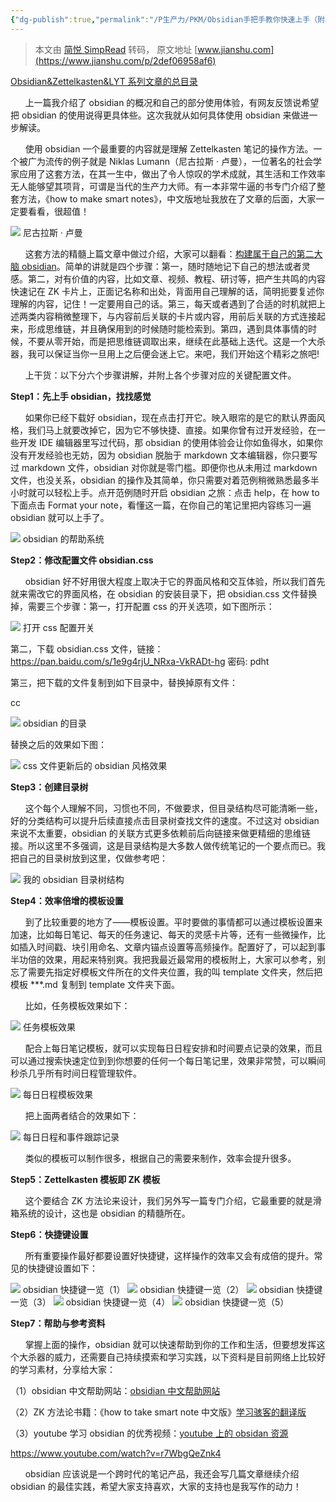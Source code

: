 ```yaml
---
{"dg-publish":true,"permalink":"/P生产力/PKM/Obsidian手把手教你快速上手（附核心配置）/","noteIcon":"","created":"2024-08-28T17:27:38.000+08:00","updated":"2024-04-24T00:44:15.000+08:00"}
---
```


> 本文由 [简悦 SimpRead](http://ksria.com/simpread/) 转码， 原文地址 [www.jianshu.com](https://www.jianshu.com/p/2def06958af6)

[Obsidian&Zettelkasten&LYT 系列文章的总目录](https://www.jianshu.com/p/6be9cbb134de)

      上一篇我介绍了 obsidian 的概况和自己的部分使用体验，有网友反馈说希望把 obsidian 的使用说得更具体些。这次我就从如何具体使用 obsidian 来做进一步解读。

      使用 obsidian 一个最重要的内容就是理解 Zettelkasten 笔记的操作方法。一个被广为流传的例子就是 Niklas Lumann（尼古拉斯 · 卢曼），一位著名的社会学家应用了这套方法，在其一生中，做出了令人惊叹的学术成就，其生活和工作效率无人能够望其项背，可谓是当代的生产力大师。有一本非常牛逼的书专门介绍了整套方法，《how to make smart notes》，中文版地址我放在了文章的后面，大家一定要看看，很超值！

![](/img/user/Z-attach/4565391-cdc348915f77457e.png) 尼古拉斯 · 卢曼

      这套方法的精髓上篇文章中做过介绍，大家可以翻看：[构建属于自己的第二大脑 obsidian](https://www.jianshu.com/p/d7bd0cb9d257)。简单的讲就是四个步骤：第一，随时随地记下自己的想法或者灵感。第二，对有价值的内容，比如文章、视频、教程、研讨等，把产生共鸣的内容快速记在 ZK 卡片上，正面记名称和出处，背面用自己理解的话，简明扼要复述你理解的内容，记住！一定要用自己的话。第三，每天或者遇到了合适的时机就把上述两类内容稍微整理下，与内容前后关联的卡片或内容，用前后关联的方式连接起来，形成思维链，并且确保用到的时候随时能检索到。第四，遇到具体事情的时候，不要从零开始，而是把思维链调取出来，继续在此基础上迭代。这是一个大杀器，我可以保证当你一旦用上之后便会迷上它。来吧，我们开始这个精彩之旅吧!

      上干货：以下分六个步骤讲解，并附上各个步骤对应的关键配置文件。

**Step1：先上手 obsidian，找找感觉**

      如果你已经下载好 obsidian，现在点击打开它。映入眼帘的是它的默认界面风格，我们马上就要改掉它，因为它不够快捷、直接。如果你曾有过开发经验，在一些开发 IDE 编辑器里写过代码，那 obsidian 的使用体验会让你如鱼得水，如果你没有开发经验也无妨，因为 obsidian 脱胎于 markdown 文本编辑器，你只要写过 markdown 文件，obsidian 对你就是零门槛。即便你也从未用过 markdown 文件，也没关系，obsidian 的操作及其简单，你只需要对着范例稍微熟悉最多半小时就可以轻松上手。点开范例随时开启 obsidian 之旅：点击 help，在 how to 下面点击 Format your note，看懂这一篇，在你自己的笔记里把内容练习一遍 obsidian 就可以上手了。

![](/img/user/Z-attach/4565391-c8cc1bc81a2530b8.png) obsidian 的帮助系统

**Step2：修改配置文件 obsidian.css**

      obsidian 好不好用很大程度上取决于它的界面风格和交互体验，所以我们首先就来需改它的界面风格，在 obsidian 的安装目录下，把 obsidian.css 文件替换掉，需要三个步骤：第一，打开配置 css 的开关选项，如下图所示：

![](/img/user/Z-attach/4565391-a088a3fa64598eb8.png) 打开 css 配置开关

第二，下载 obsidian.css 文件，链接：https://pan.baidu.com/s/1e9g4rjU_NRxa-VkRADt-hg 密码: pdht

第三，把下载的文件复制到如下目录中，替换掉原有文件：

cc

![](/img/user/Z-attach/4565391-8b4280eae344a8b4.png) obsidian 的目录

替换之后的效果如下图：

![](/img/user/Z-attach/4565391-878e703a23bd2ab5.png) css 文件更新后的 obsidian 风格效果

**Step3：创建目录树**

      这个每个人理解不同，习惯也不同，不做要求，但目录结构尽可能清晰一些，好的分类结构可以提升后续直接点击目录树查找文件的速度。不过这对 obsidian 来说不太重要，obsidian 的关联方式更多依赖前后向链接来做更精细的思维链接。所以这里不多强调，这是目录结构是大多数人做传统笔记的一个要点而已。我把自己的目录树放到这里，仅做参考吧：

![](/img/user/Z-attach/4565391-2dd718a3d06e96bc.png) 我的 obsidian 目录树结构

**Step4：效率倍增的模板设置**

      到了比较重要的地方了——模板设置。平时要做的事情都可以通过模板设置来加速，比如每日笔记、每天的任务速记、每天的灵感卡片等，还有一些微操作，比如插入时间戳、块引用命名、文章内锚点设置等高频操作。配置好了，可以起到事半功倍的效果，用起来特别爽。我把我最近最常用的模板附上，大家可以参考，别忘了需要先指定好模板文件所在的文件夹位置，我的叫 template 文件夹，然后把模板 ***.md 复制到 template 文件夹下面。

      比如，任务模板效果如下：

![](/img/user/Z-attach/4565391-ba4ff149cf43182b.png) 任务模板效果

      配合上每日笔记模板，就可以实现每日日程安排和时间要点记录的效果，而且可以通过搜索快速定位到到你想要的任何一个每日笔记里，效果非常赞，可以瞬间秒杀几乎所有时间日程管理软件。

![](/img/user/Z-attach/4565391-73be29c9b945b575.png) 每日日程模板效果

      把上面两者结合的效果如下：

![](/img/user/Z-attach/4565391-ec98c5e085a9941b.png) 每日日程和事件跟踪记录

      类似的模板可以制作很多，根据自己的需要来制作，效率会提升很多。

**Step5：Zettelkasten 模板即 ZK 模板**

      这个要结合 ZK 方法论来设计，我们另外写一篇专门介绍，它最重要的就是滑箱系统的设计，这也是 obsidian 的精髓所在。

**Step6：快捷键设置**

      所有重要操作最好都要设置好快捷键，这样操作的效率又会有成倍的提升。常见的快捷键设置如下：

![](/img/user/Z-attach/4565391-2b16e859fd51322c.png) obsidian 快捷键一览（1） ![](/img/user/Z-attach/4565391-d64ba9f5bba6d071.png) obsidian 快捷键一览（2） ![](/img/user/Z-attach/4565391-abfdea62aeb6fb05.png) obsidian 快捷键一览（3） ![](/img/user/Z-attach/4565391-3f912681e66777bd.png) obsidian 快捷键一览（4） ![](/img/user/Z-attach/4565391-d5ba311b00782a74.png) obsidian 快捷键一览（5）

**Step7：帮助与参考资料**

      掌握上面的操作，obsidian 就可以快速帮助到你的工作和生活，但要想发挥这个大杀器的威力，还需要自己持续摸索和学习实践，以下资料是目前网络上比较好的学习素材，分享给大家：

（1）obsidian 中文帮助网站：[obsidian 中文帮助网站](https://links.jianshu.com/go?to=https%3A%2F%2Fpublish.obsidian.md%2Fchinesehelp%2F00%2B%25E6%2596%25B0%25E6%2589%258B%25E5%2585%25A5%25E9%2597%25A8%2F00%2B%25E6%2596%25B0%25E6%2589%258B%25E5%2585%25A5%25E9%2597%25A8)

（2）ZK 方法论书籍：《how to take smart note 中文版》[学习骇客的翻译版](https://links.jianshu.com/go?to=https%3A%2F%2Fwww.ershicimi.com%2Fp%2F0c79b26c2717b3dd55b4ed8f30607625)

（3）youtube 学习 obsidian 的优秀视频：[youtube 上的 obsidan 资源](https://links.jianshu.com/go?to=https%3A%2F%2Fwww.youtube.com%2Fwatch%3Fv%3Dr7WbgQeZnk4)

https://www.youtube.com/watch?v=r7WbgQeZnk4

      obsidian 应该说是一个跨时代的笔记产品，我还会写几篇文章继续介绍 obsidian 的最佳实践，希望大家支持喜欢，大家的支持也是我写作的动力！